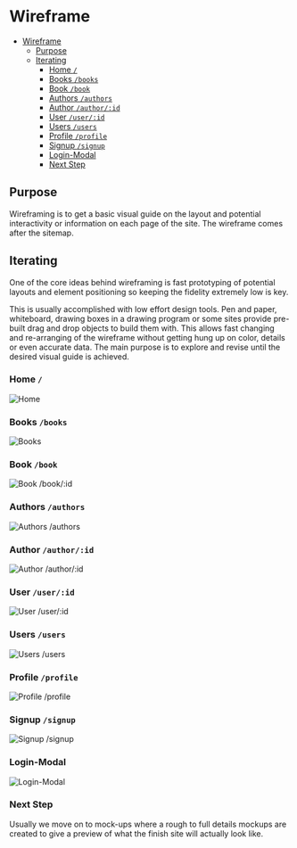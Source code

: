 # Wireframe

<!-- TOC -->

- [Wireframe](#wireframe)
  - [Purpose](#purpose)
  - [Iterating](#iterating)
    - [Home `/`](#home-)
    - [Books `/books`](#books-books)
    - [Book `/book`](#book-book)
    - [Authors `/authors`](#authors-authors)
    - [Author `/author/:id`](#author-authorid)
    - [User `/user/:id`](#user-userid)
    - [Users `/users`](#users-users)
    - [Profile `/profile`](#profile-profile)
    - [Signup `/signup`](#signup-signup)
    - [Login-Modal](#login-modal)
    - [Next Step](#next-step)

<!-- /TOC -->

## Purpose

Wireframing is to get a basic visual guide on the layout and potential interactivity or information on each page of the site. The wireframe comes after the sitemap. 

## Iterating

One of the core ideas behind wireframing is fast prototyping of potential layouts and element positioning so keeping the fidelity extremely low is key. 

This is usually accomplished with low effort design tools. Pen and paper, whiteboard, drawing boxes in a drawing program or some sites provide pre-built drag and drop objects to build them with. This allows fast changing and re-arranging of the wireframe without getting hung up on color, details or even accurate data. The main purpose is to explore and revise until the desired visual guide is achieved. 

### Home `/`
![Home](wireframe/1-Homepage.png?raw=true "Home /")

### Books `/books`
![Books](wireframe/2-Books.png?raw=true "Books /books")

### Book `/book`
![Book /book/:id](wireframe/3-Book.png?raw=true "Book /book/:id")

### Authors `/authors`
![Authors /authors](wireframe/4-Authors.png?raw=true "Authors /authors")

### Author `/author/:id`
![Author /author/:id](wireframe/5-Author.png?raw=true "Author /author/:id")

### User `/user/:id`
![User /user/:id](wireframe/6-User.png?raw=true "User /user/:id")

### Users `/users`
![Users /users](wireframe/7-Users.png?raw=true "Users /users")

### Profile `/profile`
![Profile /profile](wireframe/8-Profile.png?raw=true "Profile /profile")

### Signup `/signup`
![Signup /signup](wireframe/9-Signup.png?raw=true "Signup /signup")

### Login-Modal
![Login-Modal](wireframe/10-Login-Modal.png?raw=true "Login-Modal")

### Next Step

Usually we move on to mock-ups where a rough to full details mockups are created to give a preview of what the finish site will actually look like.